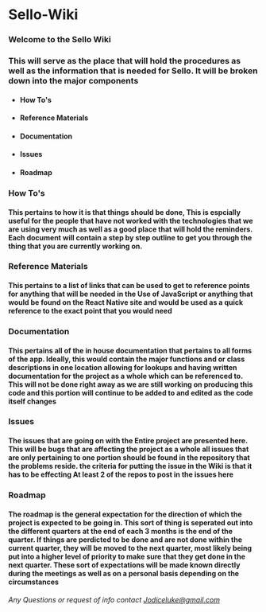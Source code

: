 # Sello-Wiki
### Welcome to the Sello Wiki
### This will serve as the place that will hold the procedures as well as the information that is needed for Sello. It will be broken down into the major components
- #### How To's
- #### Reference Materials
- #### Documentation
- #### Issues
- #### Roadmap

### How To's
#### This pertains to how it is that things should be done, This is espcially useful for the people that have not worked with the technologies that we are using very much as well as a good place that will hold the reminders. Each document will contain a step by step outline to get you through the thing that you are currently working on. 

### Reference Materials
#### This pertains to a list of links that can be used to get to reference points for anything that will be needed in the Use of JavaScript or anything that would be found on the React Native site and would be used as a quick reference to the exact point that you would need

### Documentation
#### This pertains all of the in house documentation that pertains to all forms of the app. Ideally, this would contain the major functions and or class descriptions in one location allowing for lookups and having written documentation for the project as a whole which can be referenced to. **This will not be done right away as we are still working on producing this code and this portion will continue to be added to and edited as the code itself changes**

### Issues
#### The issues that are going on with the **Entire** project are presented here. This will be bugs that are affecting the project as a whole all issues that are only pertaining to one portion should be found in the repository that the problems reside. the criteria for putting the issue in the Wiki is that it has to be effecting **At least 2 of the repos** to post in the issues here

### Roadmap
#### The roadmap is the general expectation for the direction of which the project is expected to be going in. This sort of thing is seperated out into the different quarters at the end of each 3 months is the end of the quarter. If things are perdicted to be done and are not done within the current quarter, they will be moved to the next quarter, most likely being put into a higher level of priority to make sure that they get done in the next quarter. These sort of expectations will be made known directly during the meetings as well as on a personal basis depending on the circumstances

###### Any Questions or request of info contact Jodiceluke@gmail.com
